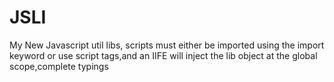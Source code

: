 # JSLI
My New Javascript util libs, scripts must either be imported using the import keyword or use script tags,and an IIFE will inject the lib object at the global scope,complete typings
